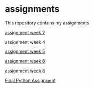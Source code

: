 # assignments
This repository contains my assignments

[assignment week 2](https://github.com/SanderBreepoel/assignments/blob/master/Assignment_week_2%20(1).ipynb)

[assignment week 4](https://github.com/SanderBreepoel/assignments/blob/master/Assignment_week_4.ipynb) 

[assignment week 5](https://github.com/SanderBreepoel/assignments/blob/master/Assignment_week_5.ipynb)

[assignment week 6](https://github.com/SanderBreepoel/assignments/blob/master/Assignment%20week%206.ipynb)

[assignment week 8](https://github.com/SanderBreepoel/assignments/blob/master/Assignment%20week%208.ipynb) 

[Final Python Assignment](https://github.com/SanderBreepoel/assignments/blob/master/Final_Assignment_Python_1_students.ipynb)
